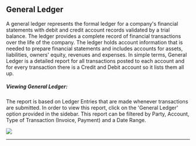 <!-- base_template: frappe_io/www/accounting/accounting_base.html -->
<!-- add-next-prev-links -->
## General Ledger

A general ledger represents the formal ledger for a company's financial statements with debit and credit account records validated by a trial balance. The ledger provides a complete record of financial transactions over the life of the company. The ledger holds account information that is needed to prepare financial statements and includes accounts for assets, liabilities, owners' equity, revenues and expenses. In simple terms, General Ledger is a detailed report for all transactions posted to each account and for every transaction there is a Credit and Debit account so it lists them all up.

##### Viewing General Ledger:
The report is based on Ledger Entries that are made whenever transactions are submitted. In order to view this report, click on the 'General Ledger' option provided in the sidebar. This report can be filtered by Party, Account, Type of Transaction (Invoice, Payment) and a Date Range.

<img  src="/accounting/assets/img/generalledger.png"
      class="screenshot"
/>

---
